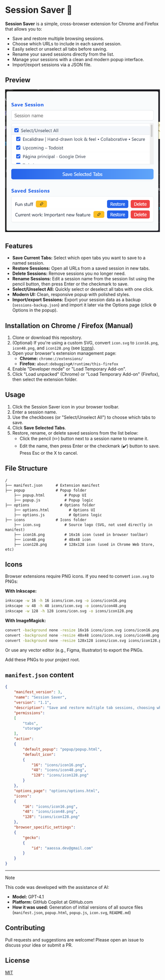 # Session Saver :floppy_disk:

**Session Saver** is a simple, cross-browser extension for Chrome and Firefox that allows you to:
- Save and restore multiple browsing sessions.
- Choose which URLs to include in each saved session.
- Easily select or unselect all tabs before saving.
- Rename your saved sessions directly from the list.
- Manage your sessions with a clean and modern popup interface.
- Import/export sessions via a JSON file.

## Preview

![Session Saver Popup Screenshot](img/screenshot.png)

## Features

- **Save Current Tabs:** Select which open tabs you want to save to a named session.
- **Restore Sessions:** Open all URLs from a saved session in new tabs.
- **Delete Sessions:** Remove sessions you no longer need.
- **Rename Sessions:** Edit a session name from the session list using the pencil button, then press Enter or the checkmark to save.
- **Select/Unselect All:** Quickly select or deselect all tabs with one click.
- **Modern UI:** Clean, responsive popup with polished styles.
- **Import/export Sessions:** Export your session data as a backup (`sessions-backup.json`) and import it later via the Options page (click ⚙️ Options in the popup).


## Installation on Chrome / Firefox (Manual)

1. Clone or download this repository.
2. (Optional) If you're using a custom SVG, convert `icon.svg` to `icon16.png`, `icon48.png`, and `icon128.png` (see [Icons](#icons)).
3. Open your browser's extension management page:
   - **Chrome:** `chrome://extensions/`
   - **Firefox:** `about:debugging#/runtime/this-firefox`
4. Enable "Developer mode" or "Load Temporary Add-on".
5. Click "Load unpacked" (Chrome) or "Load Temporary Add-on" (Firefox), then select the extension folder.


## Usage

1. Click the Session Saver icon in your browser toolbar.
2. Enter a session name.
3. Use the checkboxes (or "Select/Unselect All") to choose which tabs to save.
4. Click **Save Selected Tabs**.
5. Restore, rename, or delete saved sessions from the list below:
   - Click the pencil (✏️) button next to a session name to rename it.
   - Edit the name, then press Enter or the checkmark (✔️) button to save. Press Esc or the X to cancel.

## File Structure

```
/
├── manifest.json      # Extension manifest
├── popup              # Popup folder
    ├── popup.html         # Popup UI
    ├── popup.js           # Popup logic
├── options              # Options folder
    ├── options.html         # Options UI
    ├── options.js           # Options logic
├── icons              # Icons folder
    ├── icon.svg           # Source logo (SVG, not used directly in manifest)
    ├── icon16.png         # 16x16 icon (used in browser toolbar)
    ├── icon48.png         # 48x48 icon
    ├── icon128.png        # 128x128 icon (used in Chrome Web Store, etc)
```


## Icons

Browser extensions require PNG icons. If you need to convert `icon.svg` to PNGs:

**With Inkscape:**
```sh
inkscape -w 16 -h 16 icons/icon.svg -o icons/icon16.png
inkscape -w 48 -h 48 icons/icon.svg -o icons/icon48.png
inkscape -w 128 -h 128 icons/icon.svg -o icons/icon128.png
```

**With ImageMagick:**
```sh
convert -background none -resize 16x16 icons/icon.svg icons/icon16.png
convert -background none -resize 48x48 icons/icon.svg icons/icon48.png
convert -background none -resize 128x128 icons/icon.svg icons/icon128.png
```

Or use any vector editor (e.g., Figma, Illustrator) to export the PNGs.

Add these PNGs to your project root.


## `manifest.json` content

```json
{
    "manifest_version": 3,
    "name": "Session Saver",
    "version": "1.1",
    "description": "Save and restore multiple tab sessions, choosing which URLs to include.",
    "permissions":
    [
        "tabs",
        "storage"
    ],
    "action":
    {
        "default_popup": "popup/popup.html",
        "default_icon":
        {
            "16": "icons/icon16.png",
            "48": "icons/icon48.png",
            "128": "icons/icon128.png"
        }
    },
    "options_page": "options/options.html",
    "icons":
    {
        "16": "icons/icon16.png",
        "48": "icons/icon48.png",
        "128": "icons/icon128.png"
    },
    "browser_specific_settings":
    {
        "gecko":
        {
            "id": "aaossa.dev@gmail.com"
        }
    }
}
```

---

> [!NOTE]
> This code was developed with the assistance of AI:
>
> - **Model:** GPT-4.1
> - **Platform:** GitHub Copilot at GitHub.com
> - **How it was used:** Generation of initial versions of all source files (`manifest.json`, `popup.html`, `popup.js`, `icon.svg`, `README.md`)


## Contributing

Pull requests and suggestions are welcome! Please open an issue to discuss your idea or submit a PR.


## License

[MIT](LICENSE)
